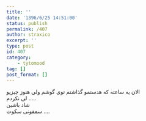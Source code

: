 ```yaml
---
title: ''
date: '1396/6/25 14:51:00'
status: publish
permalink: /407
author: straxico
excerpt: ''
type: post
id: 407
category:
    - tytomood
tag: []
post_format: []
---
```

ﺍﻻﻥ ﯾﻪ ﺳﺎﻋﺘﻪ ﮐﻪ ﻫﺪﺳﺘﻤﻮ ﮔﺬﺍﺷﺘﻢ ﺗﻮﯼ ﮔﻮﺷﻢ ﻭﻟﯽ ﻫﻨﻮﺯ ﭼﯿﺰﯾﻮ  
 ﻟﯽ ﻧﮑﺮﺩﻡ …..  
 ﺷﺎﺩ ﺑﺎﺷﯿﻦ  
 ﺳﻤﻔﻮﻧﯽ ﺳﮑﻮﺕ ….